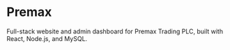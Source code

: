 # Premax
Full-stack website and admin dashboard for Premax Trading PLC, built with React, Node.js, and MySQL.
